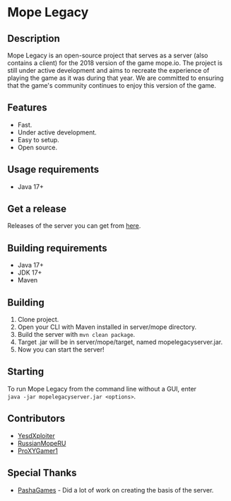 # Mope Legacy

## Description

Mope Legacy is an open-source project that serves as a server (also contains a client) for the 2018 version of the game mope.io. The project is still under active development and aims to recreate the experience of playing the game as it was during that year. We are committed to ensuring that the game's community continues to enjoy this version of the game.

## Features

* Fast.
* Under active development.
* Easy to setup.
* Open source.

## Usage requirements

* Java 17+

## Get a release

Releases of the server you can get from [here](https://github.com/YesdXploiter/mope-legacy/releases).

## Building requirements

* Java 17+
* JDK 17+
* Maven

## Building

1. Clone project.
2. Open your CLI with Maven installed in server/mope directory.
3. Build the server with `mvn clean package`.
4. Target .jar will be in server/mope/target, named mopelegacyserver.jar.
5. Now you can start the server!

## Starting
To run Mope Legacy from the command line without a GUI, enter  
`java -jar mopelegacyserver.jar <options>`.

## Contributors
* [YesdXploiter](https://github.com/YesdXploiter)
* [RussianMopeRU](https://github.com/RussianMopeRU)
* [ProXYGamer1](https://github.com/ProXYGamer1)

## Special Thanks
* [PashaGames](https://github.com/pashagamesold) - Did a lot of work on creating the basis of the server.
